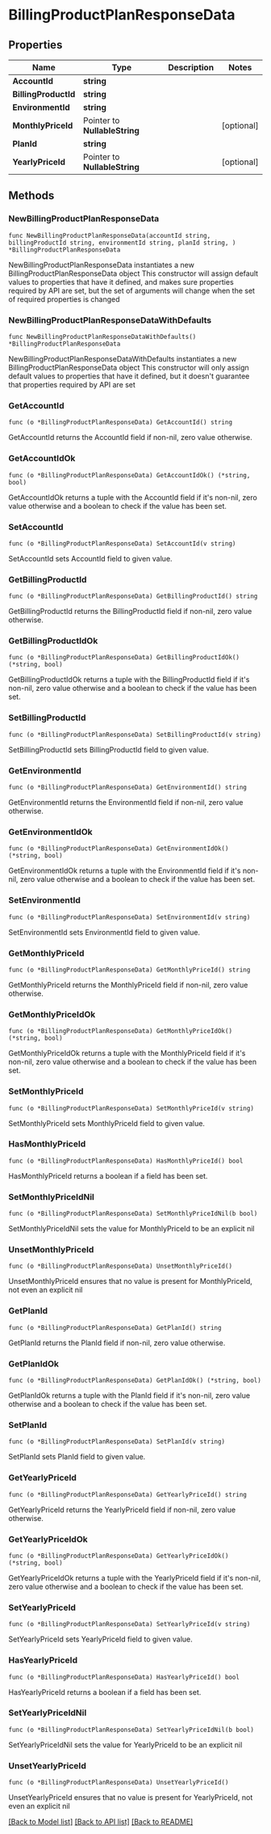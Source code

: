 # BillingProductPlanResponseData

## Properties

Name | Type | Description | Notes
------------ | ------------- | ------------- | -------------
**AccountId** | **string** |  | 
**BillingProductId** | **string** |  | 
**EnvironmentId** | **string** |  | 
**MonthlyPriceId** | Pointer to **NullableString** |  | [optional] 
**PlanId** | **string** |  | 
**YearlyPriceId** | Pointer to **NullableString** |  | [optional] 

## Methods

### NewBillingProductPlanResponseData

`func NewBillingProductPlanResponseData(accountId string, billingProductId string, environmentId string, planId string, ) *BillingProductPlanResponseData`

NewBillingProductPlanResponseData instantiates a new BillingProductPlanResponseData object
This constructor will assign default values to properties that have it defined,
and makes sure properties required by API are set, but the set of arguments
will change when the set of required properties is changed

### NewBillingProductPlanResponseDataWithDefaults

`func NewBillingProductPlanResponseDataWithDefaults() *BillingProductPlanResponseData`

NewBillingProductPlanResponseDataWithDefaults instantiates a new BillingProductPlanResponseData object
This constructor will only assign default values to properties that have it defined,
but it doesn't guarantee that properties required by API are set

### GetAccountId

`func (o *BillingProductPlanResponseData) GetAccountId() string`

GetAccountId returns the AccountId field if non-nil, zero value otherwise.

### GetAccountIdOk

`func (o *BillingProductPlanResponseData) GetAccountIdOk() (*string, bool)`

GetAccountIdOk returns a tuple with the AccountId field if it's non-nil, zero value otherwise
and a boolean to check if the value has been set.

### SetAccountId

`func (o *BillingProductPlanResponseData) SetAccountId(v string)`

SetAccountId sets AccountId field to given value.


### GetBillingProductId

`func (o *BillingProductPlanResponseData) GetBillingProductId() string`

GetBillingProductId returns the BillingProductId field if non-nil, zero value otherwise.

### GetBillingProductIdOk

`func (o *BillingProductPlanResponseData) GetBillingProductIdOk() (*string, bool)`

GetBillingProductIdOk returns a tuple with the BillingProductId field if it's non-nil, zero value otherwise
and a boolean to check if the value has been set.

### SetBillingProductId

`func (o *BillingProductPlanResponseData) SetBillingProductId(v string)`

SetBillingProductId sets BillingProductId field to given value.


### GetEnvironmentId

`func (o *BillingProductPlanResponseData) GetEnvironmentId() string`

GetEnvironmentId returns the EnvironmentId field if non-nil, zero value otherwise.

### GetEnvironmentIdOk

`func (o *BillingProductPlanResponseData) GetEnvironmentIdOk() (*string, bool)`

GetEnvironmentIdOk returns a tuple with the EnvironmentId field if it's non-nil, zero value otherwise
and a boolean to check if the value has been set.

### SetEnvironmentId

`func (o *BillingProductPlanResponseData) SetEnvironmentId(v string)`

SetEnvironmentId sets EnvironmentId field to given value.


### GetMonthlyPriceId

`func (o *BillingProductPlanResponseData) GetMonthlyPriceId() string`

GetMonthlyPriceId returns the MonthlyPriceId field if non-nil, zero value otherwise.

### GetMonthlyPriceIdOk

`func (o *BillingProductPlanResponseData) GetMonthlyPriceIdOk() (*string, bool)`

GetMonthlyPriceIdOk returns a tuple with the MonthlyPriceId field if it's non-nil, zero value otherwise
and a boolean to check if the value has been set.

### SetMonthlyPriceId

`func (o *BillingProductPlanResponseData) SetMonthlyPriceId(v string)`

SetMonthlyPriceId sets MonthlyPriceId field to given value.

### HasMonthlyPriceId

`func (o *BillingProductPlanResponseData) HasMonthlyPriceId() bool`

HasMonthlyPriceId returns a boolean if a field has been set.

### SetMonthlyPriceIdNil

`func (o *BillingProductPlanResponseData) SetMonthlyPriceIdNil(b bool)`

 SetMonthlyPriceIdNil sets the value for MonthlyPriceId to be an explicit nil

### UnsetMonthlyPriceId
`func (o *BillingProductPlanResponseData) UnsetMonthlyPriceId()`

UnsetMonthlyPriceId ensures that no value is present for MonthlyPriceId, not even an explicit nil
### GetPlanId

`func (o *BillingProductPlanResponseData) GetPlanId() string`

GetPlanId returns the PlanId field if non-nil, zero value otherwise.

### GetPlanIdOk

`func (o *BillingProductPlanResponseData) GetPlanIdOk() (*string, bool)`

GetPlanIdOk returns a tuple with the PlanId field if it's non-nil, zero value otherwise
and a boolean to check if the value has been set.

### SetPlanId

`func (o *BillingProductPlanResponseData) SetPlanId(v string)`

SetPlanId sets PlanId field to given value.


### GetYearlyPriceId

`func (o *BillingProductPlanResponseData) GetYearlyPriceId() string`

GetYearlyPriceId returns the YearlyPriceId field if non-nil, zero value otherwise.

### GetYearlyPriceIdOk

`func (o *BillingProductPlanResponseData) GetYearlyPriceIdOk() (*string, bool)`

GetYearlyPriceIdOk returns a tuple with the YearlyPriceId field if it's non-nil, zero value otherwise
and a boolean to check if the value has been set.

### SetYearlyPriceId

`func (o *BillingProductPlanResponseData) SetYearlyPriceId(v string)`

SetYearlyPriceId sets YearlyPriceId field to given value.

### HasYearlyPriceId

`func (o *BillingProductPlanResponseData) HasYearlyPriceId() bool`

HasYearlyPriceId returns a boolean if a field has been set.

### SetYearlyPriceIdNil

`func (o *BillingProductPlanResponseData) SetYearlyPriceIdNil(b bool)`

 SetYearlyPriceIdNil sets the value for YearlyPriceId to be an explicit nil

### UnsetYearlyPriceId
`func (o *BillingProductPlanResponseData) UnsetYearlyPriceId()`

UnsetYearlyPriceId ensures that no value is present for YearlyPriceId, not even an explicit nil

[[Back to Model list]](../README.md#documentation-for-models) [[Back to API list]](../README.md#documentation-for-api-endpoints) [[Back to README]](../README.md)


